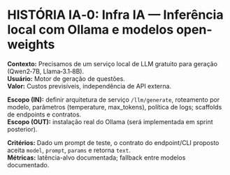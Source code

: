 # HISTÓRIA IA‑0: Infra IA — Inferência local com Ollama e modelos open-weights

**Contexto:** Precisamos de um serviço local de LLM gratuito para geração (Qwen2‑7B, Llama‑3.1‑8B).  
**Usuário:** Motor de geração de questões.  
**Valor:** Custos previsíveis, independência de API externa.

**Escopo (IN):** definir arquitetura de serviço `/llm/generate`, roteamento por modelo, parâmetros (temperature, max_tokens), política de logs; scaffolds de endpoints e contratos.  
**Escopo (OUT):** instalação real do Ollama (será implementada em sprint posterior).

**Critérios:** Dado um prompt de teste, o contrato do endpoint/CLI proposto aceita `model`, `prompt`, `params` e retorna `text`.  
**Métricas:** latência-alvo documentada; fallback entre modelos documentado.
